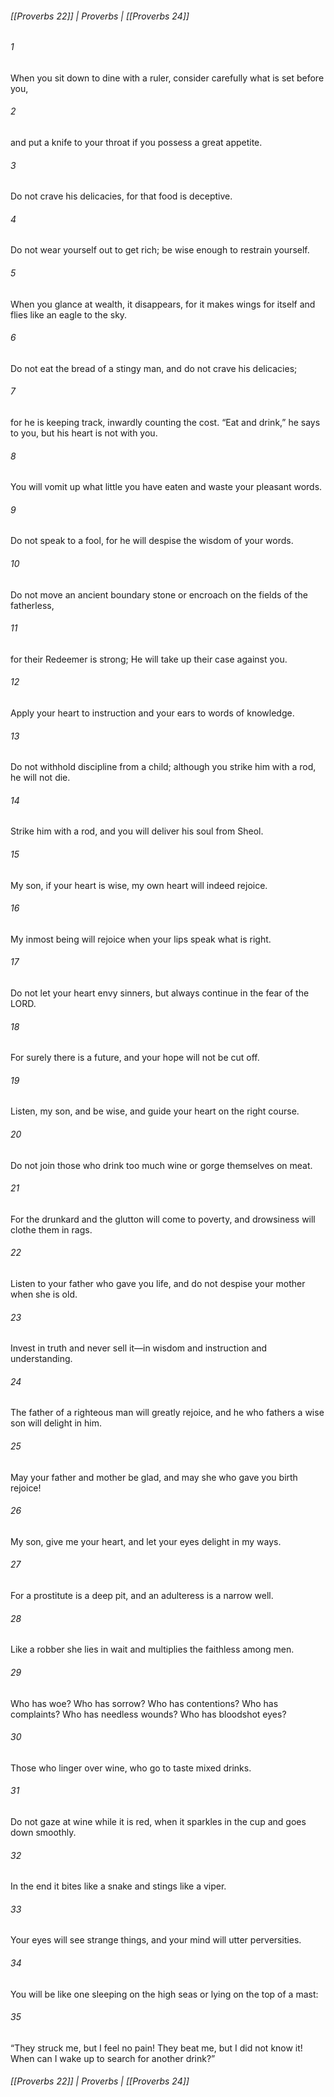 ###### [[Proverbs 22]] | Proverbs | [[Proverbs 24]]

###### 1
When you sit down to dine with a ruler, consider carefully what is set before you,
###### 2
and put a knife to your throat if you possess a great appetite.
###### 3
Do not crave his delicacies, for that food is deceptive.
###### 4
Do not wear yourself out to get rich; be wise enough to restrain yourself.
###### 5
When you glance at wealth, it disappears, for it makes wings for itself and flies like an eagle to the sky.
###### 6
Do not eat the bread of a stingy man, and do not crave his delicacies;
###### 7
for he is keeping track, inwardly counting the cost. “Eat and drink,” he says to you, but his heart is not with you.
###### 8
You will vomit up what little you have eaten and waste your pleasant words.
###### 9
Do not speak to a fool, for he will despise the wisdom of your words.
###### 10
Do not move an ancient boundary stone or encroach on the fields of the fatherless,
###### 11
for their Redeemer is strong; He will take up their case against you.
###### 12
Apply your heart to instruction and your ears to words of knowledge.
###### 13
Do not withhold discipline from a child; although you strike him with a rod, he will not die.
###### 14
Strike him with a rod, and you will deliver his soul from Sheol.
###### 15
My son, if your heart is wise, my own heart will indeed rejoice.
###### 16
My inmost being will rejoice when your lips speak what is right.
###### 17
Do not let your heart envy sinners, but always continue in the fear of the LORD.
###### 18
For surely there is a future, and your hope will not be cut off.
###### 19
Listen, my son, and be wise, and guide your heart on the right course.
###### 20
Do not join those who drink too much wine or gorge themselves on meat.
###### 21
For the drunkard and the glutton will come to poverty, and drowsiness will clothe them in rags.
###### 22
Listen to your father who gave you life, and do not despise your mother when she is old.
###### 23
Invest in truth and never sell it—in wisdom and instruction and understanding.
###### 24
The father of a righteous man will greatly rejoice, and he who fathers a wise son will delight in him.
###### 25
May your father and mother be glad, and may she who gave you birth rejoice!
###### 26
My son, give me your heart, and let your eyes delight in my ways.
###### 27
For a prostitute is a deep pit, and an adulteress is a narrow well.
###### 28
Like a robber she lies in wait and multiplies the faithless among men.
###### 29
Who has woe? Who has sorrow? Who has contentions? Who has complaints? Who has needless wounds? Who has bloodshot eyes?
###### 30
Those who linger over wine, who go to taste mixed drinks.
###### 31
Do not gaze at wine while it is red, when it sparkles in the cup and goes down smoothly.
###### 32
In the end it bites like a snake and stings like a viper.
###### 33
Your eyes will see strange things, and your mind will utter perversities.
###### 34
You will be like one sleeping on the high seas or lying on the top of a mast:
###### 35
“They struck me, but I feel no pain! They beat me, but I did not know it! When can I wake up to search for another drink?”

###### [[Proverbs 22]] | Proverbs | [[Proverbs 24]]
